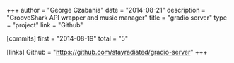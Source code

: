 +++
author = "George Czabania"
date = "2014-08-21"
description = "GrooveShark API wrapper and music manager"
title = "gradio server"
type = "project"
link = "Github"

[commits]
  first = "2014-08-19"
  total = "5"

[links]
  Github = "https://github.com/stayradiated/gradio-server"
+++

